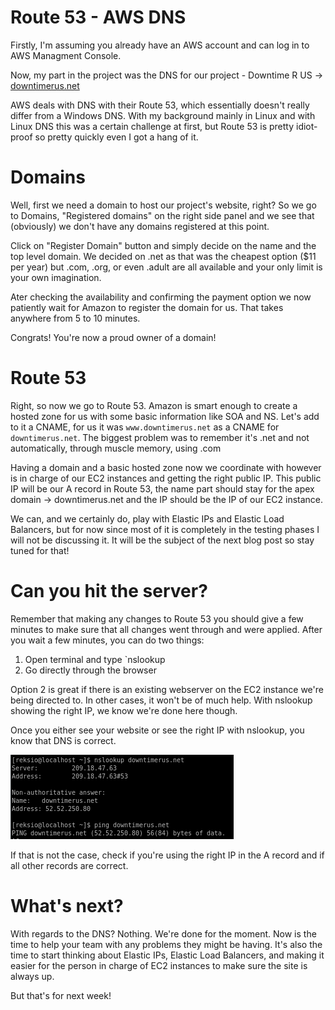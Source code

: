# Route 53 - AWS DNS

Firstly, I'm assuming you already have an AWS account and can log in to AWS Managment Console.

Now, my part in the project was the DNS for our project - Downtime R US -> [downtimerus.net](downtimerus.net)

AWS deals with DNS with their Route 53, which essentially doesn't really differ from a Windows DNS. With my background mainly in Linux and with Linux DNS this was a certain challenge at first, but Route 53 is pretty idiot-proof so pretty quickly even I got a hang of it.

# Domains

Well, first we need a domain to host our project's website, right? So we go to Domains, "Registered domains" on the right side panel and we see that (obviously) we don't have any domains registered at this point.

Click on "Register Domain" button and simply decide on the name and the top level domain. We decided on .net as that was the cheapest option ($11 per year) but .com, .org, or even .adult are all available and your only limit is your own imagination.

Ater checking the availability and confirming the payment option we now patiently wait for Amazon to register the domain for us. That takes anywhere from 5 to 10 minutes.

Congrats! You're now a proud owner of a domain!

# Route 53

Right, so now we go to Route 53. Amazon is smart enough to create a hosted zone for us with some basic information like SOA and NS. Let's add to it a CNAME, for us it was `www.downtimerus.net` as a CNAME for `downtimerus.net`. The biggest problem was to remember it's .net and not automatically, through muscle memory, using .com

Having a domain and a basic hosted zone now we coordinate with however is in charge of our EC2 instances and getting the right public IP. This public IP will be our A record in Route 53, the name part should stay for the apex domain -> downtimerus.net and the IP should be the IP of our EC2 instance.

We can, and we certainly do, play with Elastic IPs and Elastic Load Balancers, but for now since most of it is completely in the testing phases I will not be discussing it. It will be the subject of the next blog post so stay tuned for that!

# Can you hit the server?

Remember that making any changes to Route 53 you should give a few minutes to make sure that all changes went through and were applied. After you wait a few minutes, you can do two things:
1. Open terminal and type `nslookup <your domain name>
2. Go directly through the browser

Option 2 is great if there is an existing webserver on the EC2 instance we're being directed to. In other cases, it won't be of much help. With nslookup showing the right IP, we know we're done here though.

Once you either see your website or see the right IP with nslookup, you know that DNS is correct.

![ItWorks](blog6.png)

If that is not the case, check if you're using the right IP in the A record and if all other records are correct.

# What's next?

With regards to the DNS? Nothing. We're done for the moment.
Now is the time to help your team with any problems they might be having. It's also the time to start thinking about Elastic IPs, Elastic Load Balancers, and making it easier for the person in charge of EC2 instances to make sure the site is always up.

But that's for next week!
